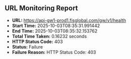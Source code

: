## URL Monitoring Report

- **URL:** https://api-gw1-prod1.fisglobal.com/gw/v1/health
- **Start Time:** 2025-10-03T08:35:31.991442
- **End Time:** 2025-10-03T08:35:32.153762
- **Total Time Taken:** 0.16232 seconds
- **HTTP Status Code:** 403
- **Status:** Failure
- **Failure Reason:** HTTP Status Code: 403
